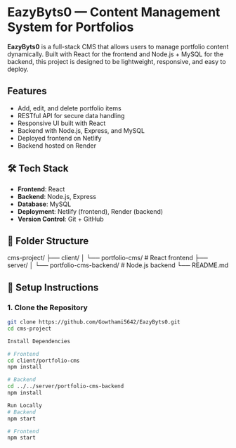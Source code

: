 # EazyByts0 — Content Management System for Portfolios

**EazyByts0** is a full-stack CMS that allows users to manage portfolio content dynamically. Built with React for the frontend and Node.js + MySQL for the backend, this project is designed to be lightweight, responsive, and easy to deploy.

## Features

- Add, edit, and delete portfolio items
- RESTful API for secure data handling
- Responsive UI built with React
- Backend with Node.js, Express, and MySQL
- Deployed frontend on Netlify
- Backend hosted on Render
## 🛠️ Tech Stack

- **Frontend**: React
- **Backend**: Node.js, Express
- **Database**: MySQL
- **Deployment**: Netlify (frontend), Render (backend)
- **Version Control**: Git + GitHub

## 📁 Folder Structure
cms-project/ ├── client/ │   └── portfolio-cms/           # React frontend ├── server/ │   └── portfolio-cms-backend/   # Node.js backend └── README.md


## 🔧 Setup Instructions

### 1. Clone the Repository

```bash
git clone https://github.com/Gowthami5642/EazyByts0.git
cd cms-project

Install Dependencies

# Frontend
cd client/portfolio-cms
npm install

# Backend
cd ../../server/portfolio-cms-backend
npm install

Run Locally
# Backend
npm start

# Frontend
npm start

